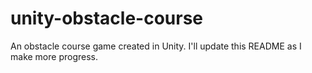 # unity-obstacle-course
An obstacle course game created in Unity. I'll update this README as I make more progress.
